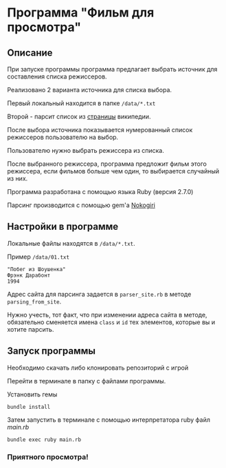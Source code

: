 # Программа "Фильм для просмотра"

## Описание
При запуске программы программа предлагает выбрать источник для составления списка режиссеров.

Реализовано 2 варианта источника для списка выбора. 

Первый локальный находится в папке `/data/*.txt`

Второй - парсит список из [страницы](https://ru.wikipedia.org/wiki/250_лучших_фильмов_по_версии_IMDb) википедии.

После выбора источника показывается нумерованный список режиссеров пользователю на выбор.

Пользователю нужно выбрать режиссера из списка.

После выбранного режиссера, программа предложит фильм этого режиссера, если фильмов больше чем один, то выбирается случайный из них.

Программа разработана с помощью языка Ruby (версия 2.7.0)

Парсинг производится с помощью gem'a [Nokogiri](https://nokogiri.org)

## Настройки в программе
Локальные файлы находятся в `/data/*.txt`. 

Пример `/data/01.txt`
```
"Побег из Шоушенка"
Фрэнк Дарабонт
1994
```

Адрес сайта для парсинга задается в `parser_site.rb` в методе `parsing_from_site`. 

Нужно учесть, тот факт, что при изменении адреса сайта в методе, обязательно сменяется имена `class` и `id` тех элементов, которые вы и хотите парсить.


## Запуск программы
Необходимо скачать либо клонировать репозиторий с игрой

Перейти в терминале в папку с файлами программы.

Установить гемы
```
bundle install
```
Затем запустить в терминале с помощью интерпретатора ruby файл <em>main.rb</em>
```
bundle exec ruby main.rb
```
### Приятного просмотра!
